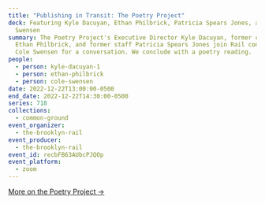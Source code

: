 ```yaml
---
title: "Publishing in Transit: The Poetry Project"
deck: Featuring Kyle Dacuyan, Ethan Philbrick, Patricia Spears Jones, and Cole
  Swensen
summary: The Poetry Project's Executive Director Kyle Dacuyan, former curator
  Ethan Philbrick, and former staff Patricia Spears Jones join Rail contributor
  Cole Swensen for a conversation. We conclude with a poetry reading.
people:
  - person: kyle-dacuyan-1
  - person: ethan-philbrick
  - person: cole-swensen
date: 2022-12-22T13:00:00-0500
end_date: 2022-12-22T14:30:00-0500
series: 718
collections:
  - common-ground
event_organizer:
  - the-brooklyn-rail
event_producer:
  - the-brooklyn-rail
event_id: recbFB63AUbcPJQOp
event_platform:
  - zoom
---
```

[M﻿ore on the Poetry Project →](https://www.poetryproject.org/)